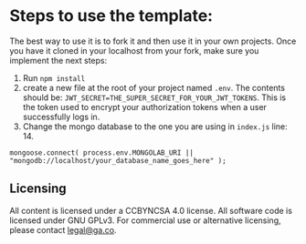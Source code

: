 # Steps to use the template:

The best way to use it is to fork it and then use it in your own projects.
Once you have it cloned in your localhost from your fork, make sure you implement the next steps:

1. Run `npm install`
2. create a new file at the root of your project named `.env`. The contents should be: `JWT_SECRET=THE_SUPER_SECRET_FOR_YOUR_JWT_TOKENS`. This is the token used to encrypt your authorization tokens when a user successfully logs in.
3. Change the mongo database to the one you are using in `index.js` line: 14.

 `mongoose.connect( process.env.MONGOLAB_URI || "mongodb://localhost/your_database_name_goes_here" );
`
## Licensing
All content is licensed under a CC­BY­NC­SA 4.0 license.
All software code is licensed under GNU GPLv3. For commercial use or alternative licensing, please contact legal@ga.co.
